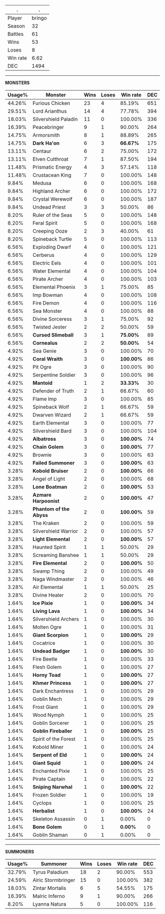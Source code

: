 .|.
|-|-
Player|bringo
Season|32
Battles|61
Wins|53
Loses|8
Win rate|6.62
DEC|1494

---
**MONSTERS**

Usage%|Monster|Wins|Loses|Win rate|DEC|
-|-|-|-|-|-|
44.26%|Furious Chicken|23|4|85.19%|651|
29.51%|Lord Arianthus|14|4|77.78%|394|
18.03%|Silvershield Paladin|11|0|100.00%|336|
16.39%|Peacebringer|9|1|90.00%|264|
14.75%|Armorsmith|8|1|88.89%|265|
14.75%|**Dark Ha'on**|6|3|**66.67%**|175|
13.11%|Centaur|6|2|75.00%|172|
13.11%|Elven Cutthroat|7|1|87.50%|194|
11.48%|Prismatic Energy|4|3|57.14%|118|
11.48%|Crustacean King|7|0|100.00%|148|
9.84%|Medusa|6|0|100.00%|168|
9.84%|Highland Archer|6|0|100.00%|172|
9.84%|Crystal Werewolf|6|0|100.00%|187|
9.84%|Undead Priest|3|3|50.00%|86|
8.20%|Ruler of the Seas|5|0|100.00%|148|
8.20%|Feral Spirit|5|0|100.00%|168|
8.20%|Creeping Ooze|2|3|40.00%|61|
8.20%|Spineback Turtle|5|0|100.00%|113|
6.56%|Exploding Dwarf|4|0|100.00%|121|
6.56%|Cerberus|4|0|100.00%|129|
6.56%|Electric Eels|4|0|100.00%|101|
6.56%|Water Elemental|4|0|100.00%|104|
6.56%|Pirate Archer|4|0|100.00%|103|
6.56%|Elemental Phoenix|3|1|75.00%|85|
6.56%|Imp Bowman|4|0|100.00%|108|
6.56%|Fire Demon|4|0|100.00%|116|
6.56%|Sea Monster|4|0|100.00%|88|
6.56%|Divine Sorceress|3|1|75.00%|92|
6.56%|Twisted Jester|2|2|50.00%|59|
6.56%|**Cursed Slimeball**|3|1|**75.00%**|89|
6.56%|**Cornealus**|2|2|**50.00%**|54|
4.92%|Sea Genie|3|0|100.00%|70|
4.92%|**Coral Wraith**|3|0|**100.00%**|86|
4.92%|Pit Ogre|3|0|100.00%|90|
4.92%|Serpentine Soldier|3|0|100.00%|96|
4.92%|**Mantoid**|1|2|**33.33%**|30|
4.92%|Defender of Truth|2|1|66.67%|60|
4.92%|Flame Imp|3|0|100.00%|85|
4.92%|Spineback Wolf|2|1|66.67%|59|
4.92%|Dwarven Wizard|2|1|66.67%|59|
4.92%|Earth Elemental|3|0|100.00%|77|
4.92%|Silvershield Bard|3|0|100.00%|104|
4.92%|**Albatross**|3|0|**100.00%**|74|
4.92%|**Chain Golem**|3|0|**100.00%**|77|
4.92%|Brownie|3|0|100.00%|63|
4.92%|**Failed Summoner**|3|0|**100.00%**|63|
3.28%|**Kobold Bruiser**|2|0|**100.00%**|66|
3.28%|Angel of Light|2|0|100.00%|68|
3.28%|**Lone Boatman**|2|0|**100.00%**|53|
3.28%|**Azmare Harpoonist**|2|0|**100.00%**|47|
3.28%|**Phantom of the Abyss**|2|0|**100.00%**|59|
3.28%|The Kraken|2|0|100.00%|59|
3.28%|Silvershield Warrior|2|0|100.00%|57|
3.28%|**Light Elemental**|2|0|**100.00%**|57|
3.28%|Haunted Spirit|1|1|50.00%|29|
3.28%|Screaming Banshee|1|1|50.00%|29|
3.28%|**Fire Elemental**|2|0|**100.00%**|50|
3.28%|Swamp Thing|2|0|100.00%|49|
3.28%|Naga Windmaster|2|0|100.00%|46|
3.28%|Air Elemental|1|1|50.00%|25|
3.28%|Divine Healer|2|0|100.00%|70|
1.64%|**Ice Pixie**|1|0|**100.00%**|34|
1.64%|**Living Lava**|1|0|**100.00%**|34|
1.64%|Silvershield Archers|1|0|100.00%|30|
1.64%|Molten Ogre|1|0|100.00%|31|
1.64%|**Giant Scorpion**|1|0|**100.00%**|29|
1.64%|Cocatrice|1|0|100.00%|30|
1.64%|**Undead Badger**|1|0|**100.00%**|30|
1.64%|Fire Beetle|1|0|100.00%|33|
1.64%|Flesh Golem|1|0|100.00%|27|
1.64%|**Horny Toad**|1|0|**100.00%**|27|
1.64%|**Khmer Princess**|1|0|**100.00%**|27|
1.64%|Dark Enchantress|1|0|100.00%|29|
1.64%|Goblin Mech|1|0|100.00%|29|
1.64%|Frost Giant|1|0|100.00%|29|
1.64%|Wood Nymph|1|0|100.00%|25|
1.64%|Goblin Sorcerer|1|0|100.00%|25|
1.64%|**Goblin Fireballer**|1|0|**100.00%**|25|
1.64%|Spirit of the Forest|1|0|100.00%|25|
1.64%|Kobold Miner|1|0|100.00%|24|
1.64%|**Serpent of Eld**|1|0|**100.00%**|24|
1.64%|**Giant Squid**|1|0|**100.00%**|24|
1.64%|Enchanted Pixie|1|0|100.00%|25|
1.64%|Pirate Captain|1|0|100.00%|22|
1.64%|**Sniping Narwhal**|1|0|**100.00%**|22|
1.64%|Frozen Soldier|1|0|100.00%|19|
1.64%|Cyclops|1|0|100.00%|25|
1.64%|**Herbalist**|1|0|**100.00%**|24|
1.64%|Skeleton Assassin|0|1|0.00%|0|
1.64%|**Bone Golem**|0|1|**0.00%**|0|
1.64%|Goblin Shaman|0|1|0.00%|0|

---
**SUMMONERS**

Usage%|Summoner|Wins|Loses|Win rate|DEC|
-|-|-|-|-|-|
32.79%|Tyrus Paladium|18|2|90.00%|553|
24.59%|Alric Stormbringer|15|0|100.00%|382|
18.03%|Zintar Mortalis|6|5|54.55%|175|
16.39%|Malric Inferno|9|1|90.00%|266|
8.20%|Lyanna Natura|5|0|100.00%|116|
